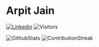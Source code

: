 # Arpit Jain

[![Linkedin](https://img.shields.io/static/v1?label=%20&message=Linkedin&color=blue&logo=Linkedin&style=for-the-badge&logoColor=white)](https://in.linkedin.com/in/arpit9616)
![Visitors](https://api.visitorbadge.io/api/visitors?path=https%3A%2F%2Fgithub.com%2Farpit9616%2Farpit9616&label=Visitors&countColor=%23d9e3f0&labelStyle=upper)

![GithubStats](https://github-readme-stats.vercel.app/api?username=arpit9616&show_icons=true)
![ContributionStreak](https://github-readme-streak-stats.herokuapp.com?user=arpit9616&date_format=M%20j%5B%2C%20Y%5D&card_width=467&hide_total_contributions=true)

<!-- 🚧 **Current Project:** [`-`](#) -->

